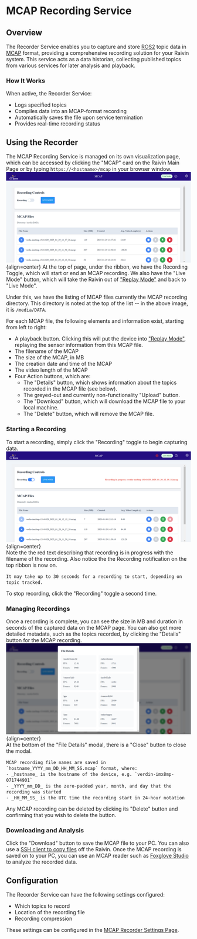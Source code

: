 # MCAP Recording Service

## Overview
The Recorder Service enables you to capture and store [ROS2][ros2] topic data in [MCAP][mcap] format, providing a comprehensive recording solution for your Raivin system. This service acts as a data historian, collecting published topics from various services for later analysis and playback.

### How It Works
When active, the Recorder Service:

- Logs specified topics
- Compiles data into an MCAP-format recording
- Automatically saves the file upon service termination
- Provides real-time recording status

## Using the Recorder
The MCAP Recording Service is managed on its own visualization page, which can be accessed by clicking the "MCAP" card on the Raivin Main Page or by typing `https://<hostname>/mcap` in your browser window.  
![MCAP recorder interface](static/mcap_recorder.png){align=center}
At the top of page, under the ribbon, we have the Recording Toggle, which will start or end an MCAP recording.  We also have the "Live Mode" button, which will take the Raivin out of ["Replay Mode"](./replay.md) and back to "Live Mode".

Under this, we have the listing of MCAP files currently the MCAP recording directory.  This directory is noted at the top of the list -- in the above image, it is `/media/DATA`.

For each MCAP file, the following elements and information exist, starting from left to right:

- A playback button. Clicking this will put the device into ["Replay Mode"](./replay.md), replaying the sensor information from this MCAP file.
- The filename of the MCAP
- The size of the MCAP, in MB
- The creation date and time of the MCAP
- The video length of the MCAP
- Four Action buttons, which are:
     - The "Details" button, which shows information about the topics recorded in the MCAP file (see below).
     - The greyed-out and currently non-functionality "Upload" button.
     - The "Download" button, which will download the MCAP file to your local machine.
     - The "Delete" button, which will remove the MCAP file.

### Starting a Recording
To start a recording, simply click the "Recording" toggle to begin capturing data.
![MCAP recording](static/mcap_recording.png){align=center}  
Note the the red text describing that recording is in progress with the filename of the recording.  Also notice the the Recording notification on the top ribbon is now on.
```{note}
It may take up to 30 seconds for a recording to start, depending on topic tracked.
```
To stop recording, click the "Recording" toggle a second time.

### Managing Recordings
Once a recording is complete, you can see the size in MB and duration in seconds of the captured data on the MCAP page.  You can also get more detailed metadata, such as the topics recorded, by clicking the "Details" button for the MCAP recording.
![MCAP file details](static/mcap_detail.png){align=center}  
At the bottom of the "File Details" modal, there is a "Close" button to close the modal.
```{note}
MCAP recording file names are saved in `hostname_YYYY_mm_DD_HH_MM_SS.mcap` format, where:
- _hostname_ is the hostname of the device, e.g. `verdin-imx8mp-071744901`
- _YYYY_mm_DD_ is the zero-padded year, month, and day that the recording was started
- _HH_MM_SS_ is the UTC time the recording start in 24-hour notation
```
Any MCAP recording can be deleted by clicking its "Delete" button and confirming that you wish to delete the button.

### Downloading and Analysis
Click the "Download" button to save the MCAP file to your PC.  You can also use a [SSH client to copy files](./ssh.md#secure-copy) off the Raivin.  Once the MCAP recording is saved on to your PC, you can use an MCAP reader such as [Foxglove Studio](./foxglove.md) to analyze the recorded data.

## Configuration
The Recorder Service can have the following settings configured:
- Which topics to record
- Location of the recording file
- Recording compression

These settings can be configured in the [MCAP Recorder Settings Page](./configuration.md#mcap-recorder-settings-page).

[ros2]: https://www.ros.org/
[mcap]: https://mcap.dev/
